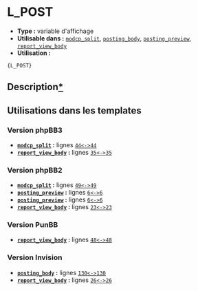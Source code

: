 # L_POST
* __Type :__ variable d'affichage
* __Utilisable dans :__ [`modcp_split`](../tpl/modcp_split.md#readme), [`posting_body`](../tpl/posting_body.md#readme), [`posting_preview`](../tpl/posting_preview.md#readme), [`report_view_body`](../tpl/report_view_body.md#readme)
* __Utilisation :__

```html
{L_POST}
```

## Description[*](https://fa-tvars.appspot.com/var/L_POST)
## Utilisations dans les templates

### Version phpBB3
* __[`modcp_split`](../tpl/modcp_split.md#readme) :__ lignes [`44`](../src/prosilver/modcp_split.tpl#L44)[`<->`](../src/prosilver/modcp_split.tpl#L44-L44)[`44`](../src/prosilver/modcp_split.tpl#L44)
* __[`report_view_body`](../tpl/report_view_body.md#readme) :__ lignes [`35`](../src/prosilver/report_view_body.tpl#L35)[`<->`](../src/prosilver/report_view_body.tpl#L35-L35)[`35`](../src/prosilver/report_view_body.tpl#L35)

### Version phpBB2
* __[`modcp_split`](../tpl/modcp_split.md#readme) :__ lignes [`49`](../src/subsilver/modcp_split.tpl#L49)[`<->`](../src/subsilver/modcp_split.tpl#L49-L49)[`49`](../src/subsilver/modcp_split.tpl#L49)
* __[`posting_preview`](../tpl/posting_preview.md#readme) :__ lignes [`6`](../src/subsilver/posting_preview.tpl#L6)[`<->`](../src/subsilver/posting_preview.tpl#L6-L6)[`6`](../src/subsilver/posting_preview.tpl#L6)
* __[`posting_preview`](../tpl/posting_preview.md#readme) :__ lignes [`6`](../src/subsilver/posting_preview.tpl#L6)[`<->`](../src/subsilver/posting_preview.tpl#L6-L6)[`6`](../src/subsilver/posting_preview.tpl#L6)
* __[`report_view_body`](../tpl/report_view_body.md#readme) :__ lignes [`23`](../src/subsilver/report_view_body.tpl#L23)[`<->`](../src/subsilver/report_view_body.tpl#L23-L23)[`23`](../src/subsilver/report_view_body.tpl#L23)

### Version PunBB
* __[`report_view_body`](../tpl/report_view_body.md#readme) :__ lignes [`48`](../src/punbb/report_view_body.tpl#L48)[`<->`](../src/punbb/report_view_body.tpl#L48-L48)[`48`](../src/punbb/report_view_body.tpl#L48)

### Version Invision
* __[`posting_body`](../tpl/posting_body.md#readme) :__ lignes [`130`](../src/invision/posting_body.tpl#L130)[`<->`](../src/invision/posting_body.tpl#L130-L130)[`130`](../src/invision/posting_body.tpl#L130)
* __[`report_view_body`](../tpl/report_view_body.md#readme) :__ lignes [`26`](../src/invision/report_view_body.tpl#L26)[`<->`](../src/invision/report_view_body.tpl#L26-L26)[`26`](../src/invision/report_view_body.tpl#L26)

